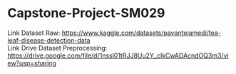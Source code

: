 # Capstone-Project-SM029

Link Dataset Raw: https://www.kaggle.com/datasets/pavantejamedi/tea-leaf-disease-detection-data \
Link Drive Dataset Preprocessing: https://drive.google.com/file/d/1nssl01tRJJ8Uu2Y_cIkCwADAcndOQ3m3/view?usp=sharing 
